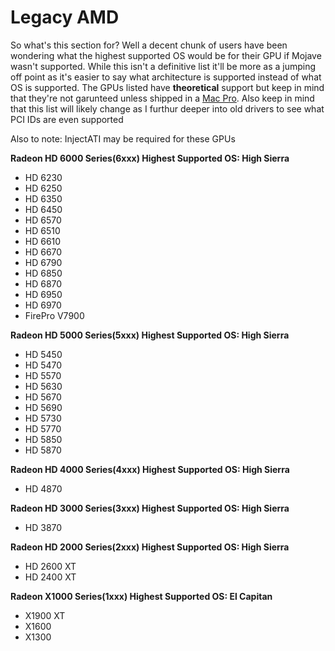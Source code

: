 # Legacy AMD

So what's this section for? Well a decent chunk of users have been wondering what the highest supported OS would be for their GPU if Mojave wasn't supported. While this isn't a definitive list it'll be more as a jumping off point as it's easier to say what architecture is supported instead of what OS is supported. The GPUs listed have **theoretical** support but keep in mind that they're not garunteed unless shipped in a [Mac Pro](https://support.apple.com/en-lamr/HT201805). Also keep in mind that this list will likely change as I furthur deeper into old drivers to see what PCI IDs are even supported

Also to note: InjectATI may be required for these GPUs

**Radeon HD 6000 Series\(6xxx\) Highest Supported OS: High Sierra**

* HD 6230
* HD 6250
* HD 6350
* HD 6450
* HD 6570
* HD 6510
* HD 6610
* HD 6670
* HD 6790
* HD 6850
* HD 6870
* HD 6950
* HD 6970
* FirePro V7900

**Radeon HD 5000 Series\(5xxx\) Highest Supported OS: High Sierra**

* HD 5450
* HD 5470
* HD 5570
* HD 5630
* HD 5670
* HD 5690
* HD 5730
* HD 5770
* HD 5850
* HD 5870 

**Radeon HD 4000 Series\(4xxx\) Highest Supported OS: High Sierra**

* HD 4870

**Radeon HD 3000 Series\(3xxx\) Highest Supported OS: High Sierra**

* HD 3870

**Radeon HD 2000 Series\(2xxx\) Highest Supported OS: High Sierra**

* HD 2600 XT
* HD 2400 XT

**Radeon X1000 Series\(1xxx\) Highest Supported OS: El Capitan**

* X1900 XT
* X1600
* X1300

